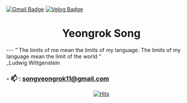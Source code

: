 <div>
 <div class="header">

 [![Gmail Badge](https://img.shields.io/badge/Gmail-D14836?style=flat&logo=Gmail&logoColor=white)](mailto:songyeongrok11@gmail.com) 
 [![Velog Badge](https://img.shields.io/badge/Tech%20Blog-555263?style=flat&logoColor=white)](https://crescentfull.github.io/)

 <h1 align="center">Yeongrok Song</h1>
 ---
 “ The limits of me mean the limits of my language. The limits of my language mean the limit of the world “ <br/>
 _Ludwig Wittgenstein
 
 
 <div class="article1" align="left">
 
  ### - 📫 : **songyeongrok11@gmail.com**

<!--   ### Languages and Tools: -->

<!--  [![My Skills](https://skillicons.dev/icons?i=java,spring,eclipse,jquery,py,django,flask,vscode,mysql,js,html,css,aws,git,github&perline=8)](https://skillicons.dev) -->
 </div>

<div align="center"> 
 
[![Hits](https://hits.seeyoufarm.com/api/count/incr/badge.svg?url=https%3A%2F%2Fgithub.com%2Fcrescentfull&count_bg=%2379C83D&title_bg=%23555555&icon=&icon_color=%23E7E7E7&title=hits&edge_flat=false)](https://hits.seeyoufarm.com)

</div>
